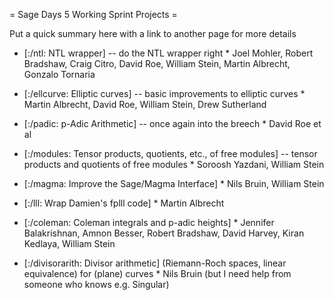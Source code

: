 = Sage Days 5 Working Sprint Projects =

Put a quick summary here with a link to another page for more details

   * [:/ntl: NTL wrapper] -- do the NTL wrapper right
         * Joel Mohler,  Robert Bradshaw, Craig Citro, David Roe, William Stein, Martin Albrecht, Gonzalo Tornaria
   
   * [:/ellcurve: Elliptic curves] -- basic improvements to elliptic curves
         * Martin Albrecht, David Roe, William Stein, Drew Sutherland

   * [:/padic: p-Adic Arithmetic] -- once again into the breech
         * David Roe et al
        
   * [:/modules: Tensor products, quotients, etc., of free modules] -- tensor products and quotients of free modules
         * Soroosh Yazdani, William Stein

   * [:/magma: Improve the Sage/Magma Interface]
         * Nils Bruin, William Stein

   * [:/lll: Wrap Damien's fplll code]
         * Martin Albrecht

   * [:/coleman: Coleman integrals and p-adic heights]
         * Jennifer Balakrishnan, Amnon Besser, Robert Bradshaw, David Harvey, Kiran Kedlaya, William Stein

   * [:/divisorarith: Divisor arithmetic] (Riemann-Roch spaces, linear equivalence) for (plane) curves
         * Nils Bruin (but I need help from someone who knows e.g. Singular)
